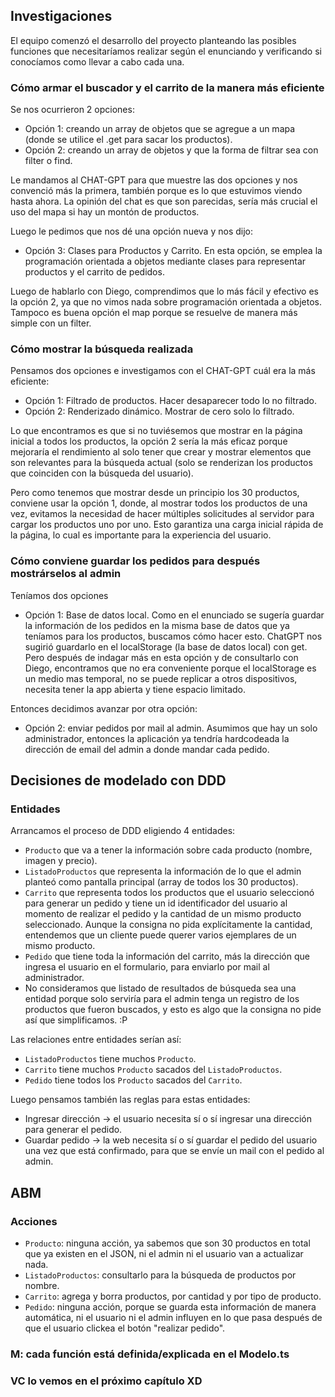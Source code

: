 ## Investigaciones

El equipo comenzó el desarrollo del proyecto planteando las posibles funciones que necesitaríamos realizar según el enunciando y verificando si conocíamos como llevar a cabo cada una.

### Cómo armar el buscador y el carrito de la manera más eficiente

Se nos ocurrieron 2 opciones:
- Opción 1: creando un array de objetos que se agregue a un mapa (donde se utilice el .get para sacar los productos). 
- Opción 2: creando un array de objetos y que la forma de filtrar sea con filter o find.

Le mandamos al CHAT-GPT para que muestre las dos opciones y nos convenció más la primera, también porque es lo que estuvimos viendo hasta ahora. La opinión del chat es que son parecidas, sería más crucial el uso del mapa si hay un montón de productos. 

Luego le pedimos que nos dé una opción nueva y nos dijo: 
- Opción 3: Clases para Productos y Carrito. En esta opción, se emplea la programación orientada a objetos mediante clases para representar productos y el carrito de pedidos.

Luego de hablarlo con Diego, comprendimos que lo más fácil y efectivo es la opción 2, ya que no vimos nada sobre programación orientada a objetos. Tampoco es buena opción el map porque se resuelve de manera más simple con un filter.

### Cómo mostrar la búsqueda realizada
Pensamos dos opciones e investigamos con el CHAT-GPT cuál era la más eficiente:
- Opción 1: Filtrado de productos. Hacer desaparecer todo lo no filtrado.
- Opción 2: Renderizado dinámico. Mostrar de cero solo lo filtrado.

Lo que encontramos es que si no tuviésemos que mostrar en la página inicial a todos los productos, la opción 2 sería la más eficaz porque mejoraría el rendimiento al solo tener que crear y mostrar elementos que son relevantes para la búsqueda actual (solo se renderizan los productos que coinciden con la búsqueda del usuario). 

Pero como tenemos que mostrar desde un principio los 30 productos, conviene usar la opción 1, donde, al mostrar todos los productos de una vez, evitamos la necesidad de hacer múltiples solicitudes al servidor para cargar los productos uno por uno. Esto garantiza una carga inicial rápida de la página, lo cual es importante para la experiencia del usuario.

### Cómo conviene guardar los pedidos para después mostrárselos al admin
Teníamos dos opciones

- Opción 1: Base de datos local. Como en el enunciado se sugería guardar la información de los pedidos en la misma base de datos que ya teníamos para los productos, buscamos cómo hacer esto. ChatGPT nos sugirió guardarlo en el localStorage (la base de datos local) con get. Pero después de indagar más en esta opción y de consultarlo con Diego, encontramos que no era conveniente porque el localStorage es un medio mas temporal, no se puede replicar a otros dispositivos, necesita tener la app abierta y tiene espacio limitado.

Entonces decidimos avanzar por otra opción:

- Opción 2: enviar pedidos por mail al admin. Asumimos que hay un solo administrador, entonces la aplicación ya tendría hardcodeada la dirección de email del admin a donde mandar cada pedido.

## Decisiones de modelado con DDD

### Entidades
Arrancamos el proceso de DDD eligiendo 4 entidades:

- `Producto` que va a tener la información sobre cada producto (nombre, imagen y precio).
- `ListadoProductos` que representa la información de lo que el admin planteó como pantalla principal (array de todos los 30 productos). 
- `Carrito` que representa todos los productos que el usuario seleccionó para generar un pedido y tiene un id identificador del usuario al momento de realizar el pedido y la cantidad de un mismo producto seleccionado. Aunque la consigna no pida explícitamente la cantidad, entendemos que un cliente puede querer varios ejemplares de un mismo producto. 
- `Pedido` que tiene toda la información del carrito, más la dirección que ingresa el usuario en el formulario, para enviarlo por mail al administrador.
- No consideramos que listado de resultados de búsqueda sea una entidad porque solo serviría para el admin tenga un registro de los productos que fueron buscados, y esto es algo que la consigna no pide así que simplificamos. :P

Las relaciones entre entidades serían así:
- `ListadoProductos` tiene muchos `Producto`.
- `Carrito` tiene muchos `Producto` sacados del `ListadoProductos`.
- `Pedido` tiene todos los `Producto` sacados del `Carrito`.

Luego pensamos también las reglas para estas entidades:
- Ingresar dirección → el usuario necesita sí o sí ingresar una dirección para generar el pedido. 
- Guardar pedido → la web necesita sí o sí guardar el pedido del usuario una vez que está confirmado, para que se envíe un mail con el pedido al admin.

## ABM
### Acciones
- `Producto`: ninguna acción, ya sabemos que son 30 productos en total que ya existen en el JSON, ni el admin ni el usuario van a actualizar nada.
- `ListadoProductos`: consultarlo para la búsqueda de productos por nombre.
- `Carrito`: agrega y borra productos, por cantidad y por tipo de producto.
- `Pedido`: ninguna acción, porque se guarda esta información de manera automática, ni el usuario ni el admin influyen en lo que pasa después de que el usuario clickea el botón "realizar pedido".

### M: cada función está definida/explicada en el Modelo.ts
### VC lo vemos en el próximo capítulo XD
